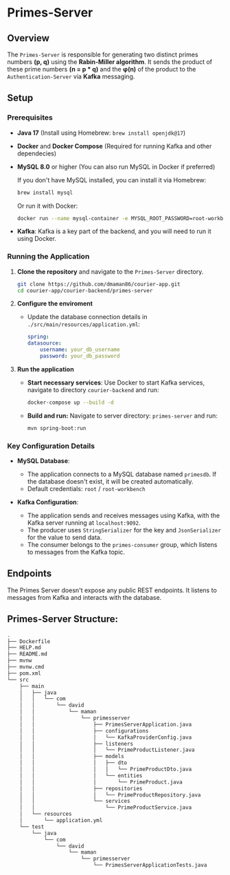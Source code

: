# Primes-Server

## Overview
The `Primes-Server` is responsible for generating two distinct primes numbers **(p, q)** using the **Rabin-Miller algorithm**. It sends the product of these prime numbers **(n = p * q)** and the **φ(n)** of the product to the `Authentication-Server` via **Kafka** messaging.

## Setup

### Prerequisites
- **Java 17** (Install using Homebrew: `brew install openjdk@17`)
- **Docker** and **Docker Compose** (Required for running Kafka and other dependecies)
- **MySQL 8.0** or higher (You can also run MySQL in Docker if preferred)

    If you don't have MySQL installed, you can install it via Homebrew:
    ```bash
    brew install mysql
    ```
    Or run it with Docker:
    ```bash
    docker run --name mysql-container -e MYSQL_ROOT_PASSWORD=root-workbench -d -p 3306:3306 mysql:8.0
    ```
- **Kafka**: Kafka is a key part of the backend, and you will need to run it using Docker.

### Running the Application

1. **Clone the repository** and navigate to the `Primes-Server` directory.
    ```bash
    git clone https://github.com/dmaman86/courier-app.git
    cd courier-app/courier-backend/primes-server
    ```

2. **Configure the enviroment**
    - Update the database connection details in `./src/main/resources/application.yml`:
        ```yaml
        spring:
        datasource:
            username: your_db_username
            password: your_db_password
        ```

3. **Run the application**

    - **Start necessary services**: Use Docker to start Kafka services, navigate to directory `courier-backend` and run:
        ```bash
        docker-compose up --build -d
        ```
    - **Build and run:** Navigate to server directory: `primes-server` and run:
        ```bash
        mvn spring-boot:run
        ```

### Key Configuration Details

- **MySQL Database**:
  - The application connects to a MySQL database named `primesdb`. If the database doesn't exist, it will be created automatically.
  - Default credentials: `root` / `root-workbench`
  
- **Kafka Configuration**:
  - The application sends and receives messages using Kafka, with the Kafka server running at `localhost:9092`.
  - The producer uses `StringSerializer` for the key and `JsonSerializer` for the value to send data.
  - The consumer belongs to the `primes-consumer` group, which listens to messages from the Kafka topic.

## Endpoints
The Primes Server doesn't expose any public REST endpoints. It listens to messages from Kafka and interacts with the database.

## Primes-Server Structure:
```bash
.
├── Dockerfile
├── HELP.md
├── README.md
├── mvnw
├── mvnw.cmd
├── pom.xml
└── src
    ├── main
    │   ├── java
    │   │   └── com
    │   │       └── david
    │   │           └── maman
    │   │               └── primesserver
    │   │                   ├── PrimesServerApplication.java
    │   │                   ├── configurations
    │   │                   │   └── KafkaProviderConfig.java
    │   │                   ├── listeners
    │   │                   │   └── PrimeProductListener.java
    │   │                   ├── models
    │   │                   │   ├── dto
    │   │                   │   │   └── PrimeProductDto.java
    │   │                   │   └── entities
    │   │                   │       └── PrimeProduct.java
    │   │                   ├── repositories
    │   │                   │   └── PrimeProductRepository.java
    │   │                   └── services
    │   │                       └── PrimeProductService.java
    │   └── resources
    │       └── application.yml
    └── test
        └── java
            └── com
                └── david
                    └── maman
                        └── primesserver
                            └── PrimesServerApplicationTests.java
```